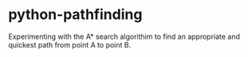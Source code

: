 # python-pathfinding
Experimenting with the A* search algorithim to find an appropriate and quickest path from point A to point B.
